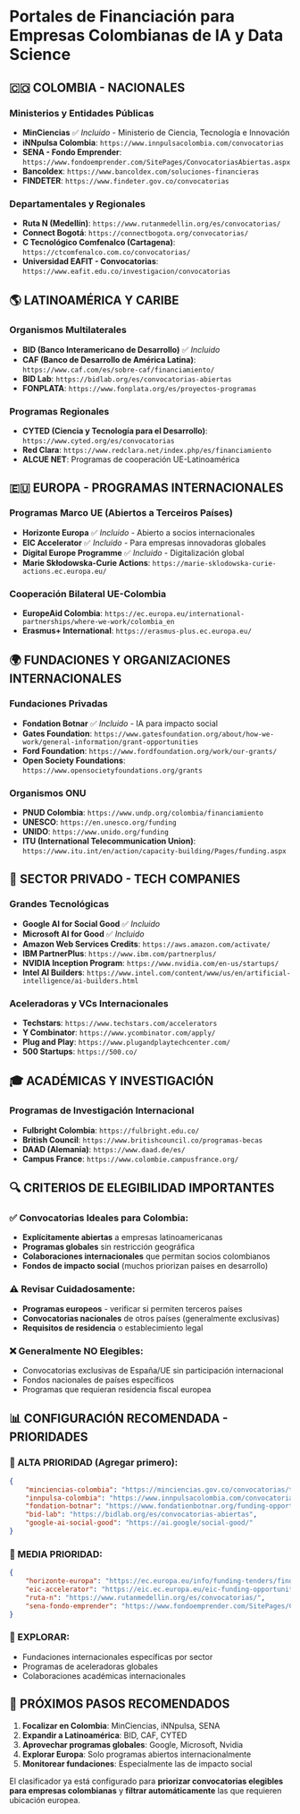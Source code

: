 # Portales de Financiación para Empresas Colombianas de IA y Data Science

## 🇨🇴 **COLOMBIA - NACIONALES**

### **Ministerios y Entidades Públicas**
- **MinCiencias** ✅ *Incluido* - Ministerio de Ciencia, Tecnología e Innovación
- **iNNpulsa Colombia**: `https://www.innpulsacolombia.com/convocatorias`
- **SENA - Fondo Emprender**: `https://www.fondoemprender.com/SitePages/ConvocatoriasAbiertas.aspx`
- **Bancoldex**: `https://www.bancoldex.com/soluciones-financieras`
- **FINDETER**: `https://www.findeter.gov.co/convocatorias`

### **Departamentales y Regionales**
- **Ruta N (Medellín)**: `https://www.rutanmedellin.org/es/convocatorias/`
- **Connect Bogotá**: `https://connectbogota.org/convocatorias/`
- **C Tecnológico Comfenalco (Cartagena)**: `https://ctcomfenalco.com.co/convocatorias/`
- **Universidad EAFIT - Convocatorias**: `https://www.eafit.edu.co/investigacion/convocatorias`

## 🌎 **LATINOAMÉRICA Y CARIBE**

### **Organismos Multilaterales**
- **BID (Banco Interamericano de Desarrollo)** ✅ *Incluido*
- **CAF (Banco de Desarrollo de América Latina)**: `https://www.caf.com/es/sobre-caf/financiamiento/`
- **BID Lab**: `https://bidlab.org/es/convocatorias-abiertas`
- **FONPLATA**: `https://www.fonplata.org/es/proyectos-programas`

### **Programas Regionales**
- **CYTED (Ciencia y Tecnología para el Desarrollo)**: `https://www.cyted.org/es/convocatorias`
- **Red Clara**: `https://www.redclara.net/index.php/es/financiamiento`
- **ALCUE NET**: Programas de cooperación UE-Latinoamérica

## 🇪🇺 **EUROPA - PROGRAMAS INTERNACIONALES**

### **Programas Marco UE (Abiertos a Terceiros Países)**
- **Horizonte Europa** ✅ *Incluido* - Abierto a socios internacionales
- **EIC Accelerator** ✅ *Incluido* - Para empresas innovadoras globales
- **Digital Europe Programme** ✅ *Incluido* - Digitalización global
- **Marie Skłodowska-Curie Actions**: `https://marie-sklodowska-curie-actions.ec.europa.eu/`

### **Cooperación Bilateral UE-Colombia**
- **EuropeAid Colombia**: `https://ec.europa.eu/international-partnerships/where-we-work/colombia_en`
- **Erasmus+ International**: `https://erasmus-plus.ec.europa.eu/`

## 🌍 **FUNDACIONES Y ORGANIZACIONES INTERNACIONALES**

### **Fundaciones Privadas**
- **Fondation Botnar** ✅ *Incluido* - IA para impacto social
- **Gates Foundation**: `https://www.gatesfoundation.org/about/how-we-work/general-information/grant-opportunities`
- **Ford Foundation**: `https://www.fordfoundation.org/work/our-grants/`
- **Open Society Foundations**: `https://www.opensocietyfoundations.org/grants`

### **Organismos ONU**
- **PNUD Colombia**: `https://www.undp.org/colombia/financiamiento`
- **UNESCO**: `https://en.unesco.org/funding`
- **UNIDO**: `https://www.unido.org/funding`
- **ITU (International Telecommunication Union)**: `https://www.itu.int/en/action/capacity-building/Pages/funding.aspx`

## 🏢 **SECTOR PRIVADO - TECH COMPANIES**

### **Grandes Tecnológicas**
- **Google AI for Social Good** ✅ *Incluido*
- **Microsoft AI for Good** ✅ *Incluido*
- **Amazon Web Services Credits**: `https://aws.amazon.com/activate/`
- **IBM PartnerPlus**: `https://www.ibm.com/partnerplus/`
- **NVIDIA Inception Program**: `https://www.nvidia.com/en-us/startups/`
- **Intel AI Builders**: `https://www.intel.com/content/www/us/en/artificial-intelligence/ai-builders.html`

### **Aceleradoras y VCs Internacionales**
- **Techstars**: `https://www.techstars.com/accelerators`
- **Y Combinator**: `https://www.ycombinator.com/apply/`
- **Plug and Play**: `https://www.plugandplaytechcenter.com/`
- **500 Startups**: `https://500.co/`

## 🎓 **ACADÉMICAS Y INVESTIGACIÓN**

### **Programas de Investigación Internacional**
- **Fulbright Colombia**: `https://fulbright.edu.co/`
- **British Council**: `https://www.britishcouncil.co/programas-becas`
- **DAAD (Alemania)**: `https://www.daad.de/es/`
- **Campus France**: `https://www.colombie.campusfrance.org/`

## 🔍 **CRITERIOS DE ELEGIBILIDAD IMPORTANTES**

### **✅ Convocatorias Ideales para Colombia:**
- **Explícitamente abiertas** a empresas latinoamericanas
- **Programas globales** sin restricción geográfica
- **Colaboraciones internacionales** que permitan socios colombianos
- **Fondos de impacto social** (muchos priorizan países en desarrollo)

### **⚠️ Revisar Cuidadosamente:**
- **Programas europeos** - verificar si permiten terceros países
- **Convocatorias nacionales** de otros países (generalmente exclusivas)
- **Requisitos de residencia** o establecimiento legal

### **❌ Generalmente NO Elegibles:**
- Convocatorias exclusivas de España/UE sin participación internacional
- Fondos nacionales de países específicos
- Programas que requieran residencia fiscal europea

## 📊 **CONFIGURACIÓN RECOMENDADA - PRIORIDADES**

### **🥇 ALTA PRIORIDAD** (Agregar primero):
```json
{
    "minciencias-colombia": "https://minciencias.gov.co/convocatorias/todas",
    "innpulsa-colombia": "https://www.innpulsacolombia.com/convocatorias",
    "fondation-botnar": "https://www.fondationbotnar.org/funding-opportunities/",
    "bid-lab": "https://bidlab.org/es/convocatorias-abiertas",
    "google-ai-social-good": "https://ai.google/social-good/"
}
```

### **🥈 MEDIA PRIORIDAD**:
```json
{
    "horizonte-europa": "https://ec.europa.eu/info/funding-tenders/find-funding/eu-funding-programmes/horizon-europe_en",
    "eic-accelerator": "https://eic.ec.europa.eu/eic-funding-opportunities/eic-accelerator_en",
    "ruta-n": "https://www.rutanmedellin.org/es/convocatorias/",
    "sena-fondo-emprender": "https://www.fondoemprender.com/SitePages/ConvocatoriasAbiertas.aspx"
}
```

### **🥉 EXPLORAR**:
- Fundaciones internacionales específicas por sector
- Programas de aceleradoras globales
- Colaboraciones académicas internacionales

## 🚀 **PRÓXIMOS PASOS RECOMENDADOS**

1. **Focalizar en Colombia**: MinCiencias, iNNpulsa, SENA
2. **Expandir a Latinoamérica**: BID, CAF, CYTED
3. **Aprovechar programas globales**: Google, Microsoft, Nvidia
4. **Explorar Europa**: Solo programas abiertos internacionalmente
5. **Monitorear fundaciones**: Especialmente las de impacto social

El clasificador ya está configurado para **priorizar convocatorias elegibles para empresas colombianas** y **filtrar automáticamente** las que requieren ubicación europea.